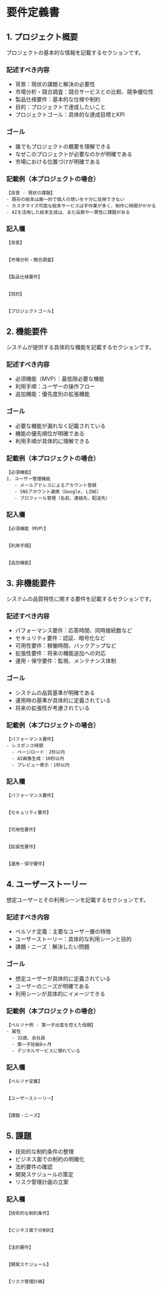 # 要件定義書

## 1. プロジェクト概要
プロジェクトの基本的な情報を記載するセクションです。

### 記述すべき内容
- 背景：現状の課題と解決の必要性
- 市場分析・競合調査：競合サービスとの比較、競争優位性
- 製品仕様要件：基本的な仕様や制約
- 目的：プロジェクトで達成したいこと
- プロジェクトゴール：具体的な達成目標とKPI

### ゴール
- 誰でもプロジェクトの概要を理解できる
- なぜこのプロジェクトが必要なのかが明確である
- 市場における位置づけが明確である

### 記載例（本プロジェクトの場合）
```
【背景 - 現状の課題】
- 既存の絵本は画一的で個人の想いを十分に反映できない
- カスタマイズ可能な絵本サービスは手作業が多く、制作に時間がかかる
- AIを活用した絵本生成は、まだ品質や一貫性に課題がある
```

### 記入欄
```
【背景】


【市場分析・競合調査】


【製品仕様要件】


【目的】


【プロジェクトゴール】

```

## 2. 機能要件
システムが提供する具体的な機能を記載するセクションです。

### 記述すべき内容
- 必須機能（MVP）：最低限必要な機能
- 利用手順：ユーザーの操作フロー
- 追加機能：優先度別の拡張機能

### ゴール
- 必要な機能が漏れなく記載されている
- 機能の優先順位が明確である
- 利用手順が具体的に理解できる

### 記載例（本プロジェクトの場合）
```
【必須機能】
1. ユーザー管理機能
   - メールアドレスによるアカウント登録
   - SNSアカウント連携（Google, LINE）
   - プロフィール管理（名前、連絡先、配送先）
```

### 記入欄
```
【必須機能（MVP）】


【利用手順】


【追加機能】

```

## 3. 非機能要件
システムの品質特性に関する要件を記載するセクションです。

### 記述すべき内容
- パフォーマンス要件：応答時間、同時接続数など
- セキュリティ要件：認証、暗号化など
- 可用性要件：稼働時間、バックアップなど
- 拡張性要件：将来の機能追加への対応
- 運用・保守要件：監視、メンテナンス体制

### ゴール
- システムの品質基準が明確である
- 運用時の基準が具体的に定義されている
- 将来の拡張性が考慮されている

### 記載例（本プロジェクトの場合）
```
【パフォーマンス要件】
- レスポンス時間
  - ページロード：2秒以内
  - AI画像生成：10秒以内
  - プレビュー表示：1秒以内
```

### 記入欄
```
【パフォーマンス要件】


【セキュリティ要件】


【可用性要件】


【拡張性要件】


【運用・保守要件】

```

## 4. ユーザーストーリー
想定ユーザーとその利用シーンを記載するセクションです。

### 記述すべき内容
- ペルソナ定義：主要なユーザー層の特徴
- ユーザーストーリー：具体的な利用シーンと目的
- 課題・ニーズ：解決したい問題

### ゴール
- 想定ユーザーが具体的に定義されている
- ユーザーのニーズが明確である
- 利用シーンが具体的にイメージできる

### 記載例（本プロジェクトの場合）
```
【ペルソナ例 - 第一子出産を控えた母親】
- 属性
  - 32歳、会社員
  - 第一子妊娠8ヶ月
  - デジタルサービスに慣れている
```

### 記入欄
```
【ペルソナ定義】


【ユーザーストーリー】


【課題・ニーズ】

```

## 5. 課題
- 技術的な制約条件の整理
- ビジネス面での制約の明確化
- 法的要件の確認
- 開発スケジュールの策定
- リスク管理計画の立案

### 記入欄
```
【技術的な制約条件】


【ビジネス面での制約】


【法的要件】


【開発スケジュール】


【リスク管理計画】

